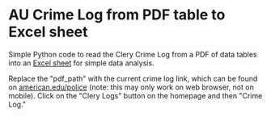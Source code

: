 # AU Crime Log from PDF table to Excel sheet

Simple Python code to read the Clery Crime Log from a PDF of data tables
into an [Excel sheet](Crime%20Log.xlsx) for simple data analysis.

Replace the "pdf_path" with the current crime log link, which can be found
on [american.edu/police](https://american.edu/police/) (note: this may only
work on web browser, not on mobile). Click on the "Clery Logs" button on the
homepage and then "Crime Log."